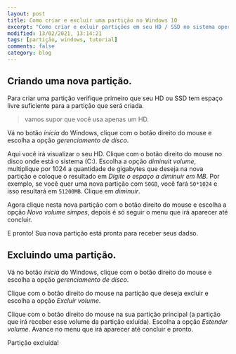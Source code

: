 ```yaml
---
layout: post
title: Como criar e excluir uma partição no Windows 10
excerpt: "Como criar e exluir partições em seu HD / SSD no sistema operacional Windows 10."
modified: 13/02/2021, 13:14:21
tags: [partição, windows, tutorial]
comments: false
category: blog
---
```


## Criando uma nova partição.

Para criar uma partição verifique primeiro que seu HD ou SSD tem espaço livre suficiente para a partição que será criada.

> vamos supor que você usa apenas um HD.

Vá no botão *inicia* do Windows, clique com o botão direito do mouse e escolha a opção *gerenciamento de disco*.

Aqui você irá visualizar o seu HD. Clique com o botão direito do mouse no disco onde está o sistema (C:). 
Escolha a opção *diminuit volume*, multiplique por 1024 a quantidade de gigabytes que deseja na nova partição e coloque o resultado em *Digite o espaço a diminuir em MB*. Por exemplo, se você quer uma nova partição com `50GB`, você fará `50*1024` e isso resultará em `51200MB`. Clique em *diminuir*. 

Agora clique nesta nova partição com o botão direito do mouse e escolha a opção *Novo volume simpes*, depois é só seguir o menu que irá aparecer até concluir.

E pronto! Sua nova partição está pronta para receber seus dadso. 

## Excluindo uma partição.

Vá no botão *inicia* do Windows, clique com o botão direito do mouse e escolha a opção *gerenciamento de disco*.

Clique com o botão direito do mouse na partição que deseja excluir e escolha a opção *Excluir volume*.

Clique com o botão direito do mouse na sua partição principal (a partição que irá receber esse volume da partição exluída). Escolha a opção *Estender volume*. Avance no menu que irá aparecer até concluir e pronto.

Partição excluída!